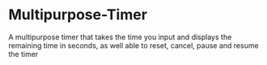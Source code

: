 # Multipurpose-Timer
A multipurpose timer that takes the time you input and displays the remaining time in seconds, as well able to reset, cancel, pause and resume the timer
